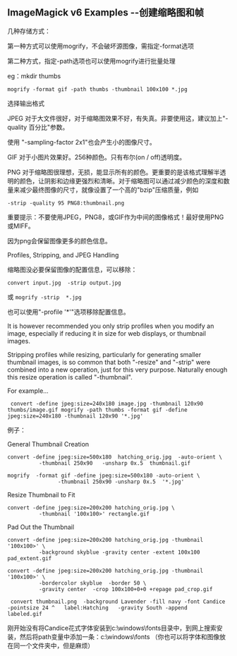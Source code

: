 ## ImageMagick v6 Examples --创建缩略图和帧

几种存储方式：

第一种方式可以使用mogrify，不会破坏源图像，需指定-format选项

第二种方式，指定-path选项也可以使用mogrify进行批量处理

eg：mkdir thumbs

```
mogrify -format gif -path thumbs -thumbnail 100x100 *.jpg
```
 

选择输出格式

JPEG 对于大文件很好，对于缩略图效果不好，有失真。非要使用这，建议加上"-quality 百分比"参数。

使用 "-sampling-factor 2x1"也会产生小的图像尺寸。

 

GIF 对于小图片效果好。256种颜色。只有布尔(on / off)透明度。

 

PNG 对于缩略图很理想，无损，能显示所有的颜色。更重要的是该格式理解半透明的颜色，让阴影和边缘更强烈和清晰。对于缩略图可以通过减少颜色的深度和数量来减少最终图像的尺寸，就像设置了一个高的"bzip"压缩质量，例如
```
-strip -quality 95 PNG8:thumbnail.png
```
 

重要提示：不要使用JPEG，PNG8，或GIF作为中间的图像格式！最好使用PNG或MIFF。

因为png会保留图像更多的颜色信息。



 Profiles, Stripping, and JPEG Handling

 

缩略图没必要保留图像的配置信息，可以移除：

```
convert input.jpg  -strip output.jpg
```

或 `mogrify -strip  *.jpg`


也可以使用"-profile '*'"选项移除配置信息。

 

It is however recommended you only strip profiles when you modify an image, especially if reducing it in size for web displays, or thumbnail images.

 

 

Stripping profiles while resizing, particularly for generating smaller thumbnail images, is so common that both "-resize" and "-strip" were combined into a new operation, just for this very purpose. Naturally enough this resize operation is called "-thumbnail".

For example...

```
 convert -define jpeg:size=240x180 image.jpg -thumbnail 120x90 thumbs/image.gif mogrify -path thumbs -format gif -define jpeg:size=240x180 -thumbnail 120x90 '*.jpg'  
 ```

 

 

例子：

General Thumbnail Creation

```
convert -define jpeg:size=500x180  hatching_orig.jpg  -auto-orient \
          -thumbnail 250x90   -unsharp 0x.5  thumbnail.gif
```

```
mogrify  -format gif -define jpeg:size=500x180 -auto-orient \
                -thumbnail 250x90 -unsharp 0x.5  '*.jpg'
```

Resize Thumbnail to Fit

```
convert -define jpeg:size=200x200 hatching_orig.jpg \
          -thumbnail '100x100>' rectangle.gif
```

Pad Out the Thumbnail

```
convert -define jpeg:size=200x200 hatching_orig.jpg -thumbnail '100x100>' \
          -background skyblue -gravity center -extent 100x100 pad_extent.gif
```

```
convert -define jpeg:size=200x200 hatching_orig.jpg -thumbnail '100x100>' \
          -bordercolor skyblue  -border 50 \
          -gravity center  -crop 100x100+0+0 +repage pad_crop.gif
```

 
```
 convert thumbnail.png  -background Lavender -fill navy -font Candice -pointsize 24 ^   label:Hatching   -gravity South -append   labeled.gif
```

刚开始没有将Candice花式字体安装到c:\windows\fonts目录中，到网上搜索安装，然后将path变量中添加一条：c:\windows\fonts （你也可以将字体和图像放在同一个文件夹中，但是麻烦）

